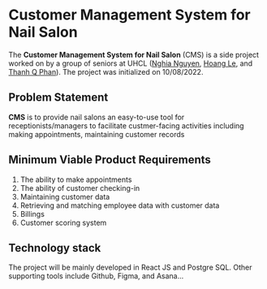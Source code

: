 
# Customer Management System for Nail Salon
The **Customer Management System for Nail Salon** (CMS) is a side project worked on by a group of seniors at UHCL ([Nghia Nguyen](https://www.linkedin.com/in/nghia-trong-nguyen/), [Hoang Le](https://www.linkedin.com/in/hoangv-le/), and [Thanh Q Phan](https://www.linkedin.com/in/thanh-quang-phan/)). The project was initialized on 10/08/2022.

## Problem Statement
**CMS** is to provide nail salons an easy-to-use tool for receptionists/managers to facilitate custmer-facing activities including making appointments, maintaining customer records

## Minimum Viable Product Requirements
1. The ability to make appointments
2. The ability of customer checking-in
3. Maintaining customer data
4. Retrieving and matching employee data with customer data
5. Billings
6. Customer scoring system

## Technology stack
The project will be mainly developed in React JS and Postgre SQL. Other supporting tools include Github, Figma, and Asana...
